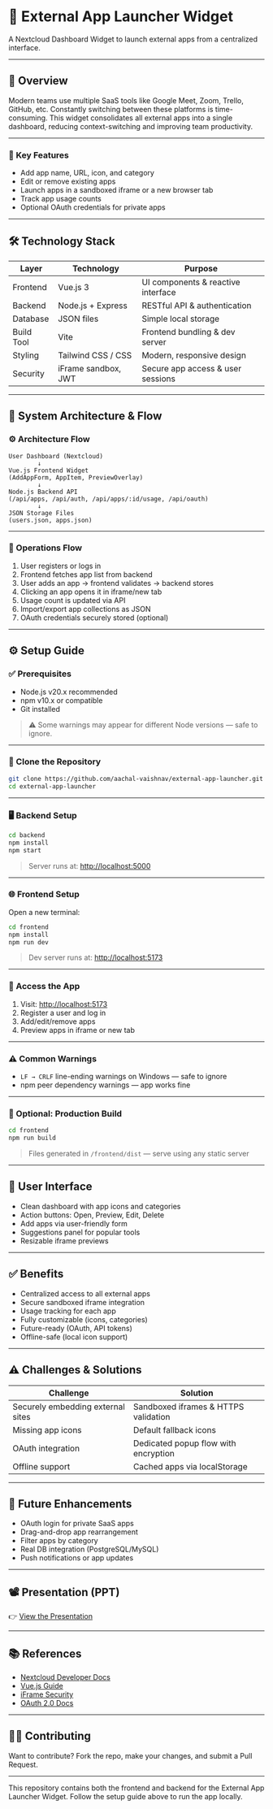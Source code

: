 # 🚀 External App Launcher Widget

A Nextcloud Dashboard Widget to launch external apps from a centralized interface.

---

## 📌 Overview

Modern teams use multiple SaaS tools like Google Meet, Zoom, Trello, GitHub, etc. Constantly switching between these platforms is time-consuming.
This widget consolidates all external apps into a single dashboard, reducing context-switching and improving team productivity.

---

### 🔑 Key Features

* Add app name, URL, icon, and category
* Edit or remove existing apps
* Launch apps in a sandboxed iframe or a new browser tab
* Track app usage counts
* Optional OAuth credentials for private apps

---

## 🛠️ Technology Stack

| Layer      | Technology          | Purpose                            |
| ---------- | ------------------- | ---------------------------------- |
| Frontend   | Vue.js 3            | UI components & reactive interface |
| Backend    | Node.js + Express   | RESTful API & authentication       |
| Database   | JSON files          | Simple local storage               |
| Build Tool | Vite                | Frontend bundling & dev server     |
| Styling    | Tailwind CSS / CSS  | Modern, responsive design          |
| Security   | iFrame sandbox, JWT | Secure app access & user sessions  |

---

## 🧩 System Architecture & Flow

### ⚙ Architecture Flow

```
User Dashboard (Nextcloud)
        ↓
Vue.js Frontend Widget  
(AddAppForm, AppItem, PreviewOverlay)
        ↓
Node.js Backend API  
(/api/apps, /api/auth, /api/apps/:id/usage, /api/oauth)
        ↓
JSON Storage Files  
(users.json, apps.json)
```

---

### 🔄 Operations Flow

1. User registers or logs in
2. Frontend fetches app list from backend
3. User adds an app → frontend validates → backend stores
4. Clicking an app opens it in iframe/new tab
5. Usage count is updated via API
6. Import/export app collections as JSON
7. OAuth credentials securely stored (optional)

---

## ⚙️ Setup Guide

### ✅ Prerequisites

* Node.js v20.x recommended
* npm v10.x or compatible
* Git installed

> ⚠️ Some warnings may appear for different Node versions — safe to ignore.

---

### 📁 Clone the Repository

```bash
git clone https://github.com/aachal-vaishnav/external-app-launcher.git
cd external-app-launcher
```

---

### 🖥 Backend Setup

```bash
cd backend
npm install
npm start
```

> Server runs at: [http://localhost:5000](http://localhost:5000)

---

### 🌐 Frontend Setup

Open a new terminal:

```bash
cd frontend
npm install
npm run dev
```

> Dev server runs at: [http://localhost:5173](http://localhost:5173)

---

### 🚀 Access the App

1. Visit: [http://localhost:5173](http://localhost:5173)
2. Register a user and log in
3. Add/edit/remove apps
4. Preview apps in iframe or new tab

---

### ⚠️ Common Warnings

* `LF → CRLF` line-ending warnings on Windows — safe to ignore
* npm peer dependency warnings — app works fine

---

### 🏁 Optional: Production Build

```bash
cd frontend
npm run build
```

> Files generated in `/frontend/dist` — serve using any static server

---

## 🎨 User Interface

* Clean dashboard with app icons and categories
* Action buttons: Open, Preview, Edit, Delete
* Add apps via user-friendly form
* Suggestions panel for popular tools
* Resizable iframe previews

---

## ✅ Benefits

* Centralized access to all external apps
* Secure sandboxed iframe integration
* Usage tracking for each app
* Fully customizable (icons, categories)
* Future-ready (OAuth, API tokens)
* Offline-safe (local icon support)

---

## ⚠️ Challenges & Solutions

| Challenge                         | Solution                             |
| --------------------------------- | ------------------------------------ |
| Securely embedding external sites | Sandboxed iframes & HTTPS validation |
| Missing app icons                 | Default fallback icons               |
| OAuth integration                 | Dedicated popup flow with encryption |
| Offline support                   | Cached apps via localStorage         |

---

## 🔮 Future Enhancements

* OAuth login for private SaaS apps
* Drag-and-drop app rearrangement
* Filter apps by category
* Real DB integration (PostgreSQL/MySQL)
* Push notifications or app updates

---

## 📽️ Presentation (PPT)

👉 [View the Presentation](https://docs.google.com/presentation/d/1rJshNU9z90KRlO3MfIOUX_fFTJrhIYvc/edit?usp=drivesdk&ouid=102920655261926211027&rtpof=true&sd=true)

---

## 📚 References

* [Nextcloud Developer Docs](https://docs.nextcloud.com/)
* [Vue.js Guide](https://vuejs.org/guide/)
* [iFrame Security](https://developer.mozilla.org/en-US/docs/Web/HTML/Element/iframe)
* [OAuth 2.0 Docs](https://oauth.net/2/)

---

## 👩‍💻 Contributing

Want to contribute?
Fork the repo, make your changes, and submit a Pull Request.

---

This repository contains both the frontend and backend for the External App Launcher Widget.
Follow the setup guide above to run the app locally.

